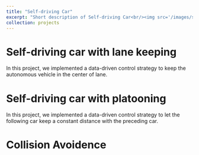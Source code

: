 ```yaml
---
title: "Self-driving Car"
excerpt: "Short description of Self-driving Car<br/><img src='/images/self_driving_car.jpg'>"
collection: projects
---
```


# Self-driving car with lane keeping

In this project, we implemented a data-driven control strategy to keep the autonomous vehicle in the center of lane.

# Self-driving car with platooning

In this project, we implemented a data-driven control strategy to let the following car keep a constant distance with the preceding car.

# Collision Avoidence